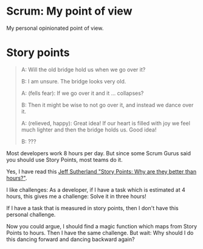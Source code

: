 # Scrum: My point of view

My personal opinionated point of view.

# Story points

> A: Will the old bridge hold us when we go over it?
>
> B: I am unsure. The bridge looks very old.
>
> A: (fells fear): If we go over it and it ... collapses?
>
> B: Then it might be wise to not go over it, and instead we dance over it.
>
> A: (relieved, happy): Great idea! If our heart is filled with joy we feel much lighter and then the bridge holds us. Good idea!
>
> B: ???

Most developers work 8 hours per day. But since some Scrum Gurus said you should use Story Points, most teams do it.

Yes, I have read this [Jeff Sutherland "Story Points: Why are they better than hours?"](https://www.scruminc.com/story-points-why-are-they-better-than/).

I like challenges: As a developer, if I have a task which is estimated at 4 hours, this gives me a challenge: Solve it in three hours!

If I have a task that is measured in story points, then I don't have this personal challenge.

Now you could argue, I should find a magic function which maps from Story Points to hours. Then I have the same challenge. But wait: Why should I do this dancing forward and dancing backward again? 





